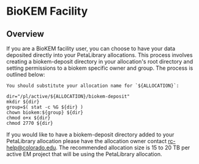 # BioKEM Facility

## Overview

If you are a BioKEM facility user, you can choose to have your data deposited directly into your PetaLibrary allocations. This process involves creating a biokem-deposit directory in your allocation's root directory and setting permissions to a biokem specific owner and group. The process is outlined below:

```{note}
You should substitute your allocation name for `${ALLOCATION}`:
```

```
dir="/pl/active/${ALLOCATION}/biokem-deposit"
mkdir ${dir}
group=$( stat -c %G ${dir} )
chown biokem:${group} ${dir}
chmod o+x ${dir}
chmod 2770 ${dir}
```

If you would like to have a biokem-deposit directory added to your PetaLibrary allocation please have the allocation owner contact <rc-help@colorado.edu>. The recommended allocation size is 15 to 20 TB per active EM project that will be using the PetaLibrary allocation. 

